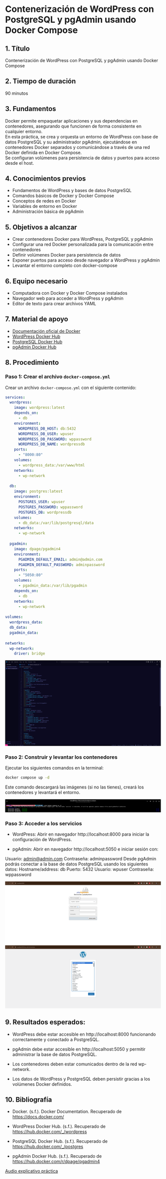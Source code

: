 # Contenerización de WordPress con PostgreSQL y pgAdmin usando Docker Compose

## 1. Título  
Contenerización de WordPress con PostgreSQL y pgAdmin usando Docker Compose

## 2. Tiempo de duración  
90 minutos

## 3. Fundamentos  

Docker permite empaquetar aplicaciones y sus dependencias en contenedores, asegurando que funcionen de forma consistente en cualquier entorno.  
En esta práctica, se crea y orquesta un entorno de WordPress con base de datos PostgreSQL y su administrador pgAdmin, ejecutándose en contenedores Docker separados y comunicándose a través de una red Docker definida en Docker Compose.  
Se configuran volúmenes para persistencia de datos y puertos para acceso desde el host.

## 4. Conocimientos previos  

- Fundamentos de WordPress y bases de datos PostgreSQL  
- Comandos básicos de Docker y Docker Compose  
- Conceptos de redes en Docker  
- Variables de entorno en Docker  
- Administración básica de pgAdmin  

## 5. Objetivos a alcanzar  

- Crear contenedores Docker para WordPress, PostgreSQL y pgAdmin  
- Configurar una red Docker personalizada para la comunicación entre contenedores  
- Definir volúmenes Docker para persistencia de datos  
- Exponer puertos para acceso desde navegador a WordPress y pgAdmin  
- Levantar el entorno completo con docker-compose  

## 6. Equipo necesario  

- Computadora con Docker y Docker Compose instalados  
- Navegador web para acceder a WordPress y pgAdmin  
- Editor de texto para crear archivos YAML  

## 7. Material de apoyo  

- [Documentación oficial de Docker](https://docs.docker.com/)  
- [WordPress Docker Hub](https://hub.docker.com/_/wordpress)  
- [PostgreSQL Docker Hub](https://hub.docker.com/_/postgres)  
- [pgAdmin Docker Hub](https://hub.docker.com/r/dpage/pgadmin4)  

## 8. Procedimiento  

### Paso 1: Crear el archivo `docker-compose.yml`  

Crear un archivo `docker-compose.yml` con el siguiente contenido:  

```yaml
services:
  wordpress:
    image: wordpress:latest
    depends_on:
      - db
    environment:
      WORDPRESS_DB_HOST: db:5432
      WORDPRESS_DB_USER: wpuser
      WORDPRESS_DB_PASSWORD: wppassword
      WORDPRESS_DB_NAME: wordpressdb
    ports:
      - "8000:80"
    volumes:
      - wordpress_data:/var/www/html
    networks:
      - wp-network

  db:
    image: postgres:latest
    environment:
      POSTGRES_USER: wpuser
      POSTGRES_PASSWORD: wppassword
      POSTGRES_DB: wordpressdb
    volumes:
      - db_data:/var/lib/postgresql/data
    networks:
      - wp-network

  pgadmin:
    image: dpage/pgadmin4
    environment:
      PGADMIN_DEFAULT_EMAIL: admin@admin.com
      PGADMIN_DEFAULT_PASSWORD: adminpassword
    ports:
      - "5050:80"
    volumes:
      - pgadmin_data:/var/lib/pgadmin
    depends_on:
      - db
    networks:
      - wp-network

volumes:
  wordpress_data:
  db_data:
  pgadmin_data:

networks:
  wp-network:
    driver: bridge
```

![Figura 1: docker compose yml](src/image.png)

### Paso 2: Construir y levantar los contenedores
Ejecutar los siguientes comandos en la terminal:

```bash
docker compose up -d
```
Este comando descargará las imágenes (si no las tienes), creará los contenedores y levantará el entorno.

![Figura 2: construir y levantar los contenedores](src/image%20copy.png)

### Paso 3: Acceder a los servicios
- WordPress: Abrir en navegador http://localhost:8000 para iniciar la configuración de WordPress.

- pgAdmin: Abrir en navegador http://localhost:5050 e iniciar sesión con:

Usuario: admin@admin.com
Contraseña: adminpassword
Desde pgAdmin podrás conectar a la base de datos PostgreSQL usando los siguientes datos:
Hostname/address: db
Puerto: 5432
Usuario: wpuser
Contraseña: wppassword

![Figura 3: ver los servicios](src/image%20copy%204.png)
![Figura 3: ver los servicios](src/image%20copy%205.png)

## 9. Resultados esperados:
- WordPress debe estar accesible en http://localhost:8000 funcionando correctamente y conectado a PostgreSQL.

- pgAdmin debe estar accesible en http://localhost:5050 y permitir administrar la base de datos PostgreSQL.

- Los contenedores deben estar comunicados dentro de la red wp-network.

- Los datos de WordPress y PostgreSQL deben persistir gracias a los volúmenes Docker definidos.

## 10. Bibliografía
- Docker. (s.f.). Docker Documentation. Recuperado de https://docs.docker.com/

- WordPress Docker Hub. (s.f.). Recuperado de https://hub.docker.com/_/wordpress

- PostgreSQL Docker Hub. (s.f.). Recuperado de https://hub.docker.com/_/postgres

- pgAdmin Docker Hub. (s.f.). Recuperado de https://hub.docker.com/r/dpage/pgadmin4

[Audio explicativo práctica]()
